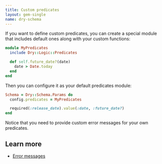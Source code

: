 ```yaml
---
title: Custom predicates
layout: gem-single
name: dry-schema
---
```


If you want to define custom predicates, you can create a special module that includes default ones along with your custom functions:

```ruby
module MyPredicates
  include Dry::Logic::Predicates

  def self.future_date?(date)
    date > Date.today
  end
end
```

Then you can configure it as your default predicates module:

```ruby
Schema = Dry::Schema.Params do
  config.predicates = MyPredicates

  required(:release_date).value(:date, :future_date?)
end
```

Notice that you need to provide custom error messages for your own predicates.

## Learn more

- [Error messages](docs::error-messages)
